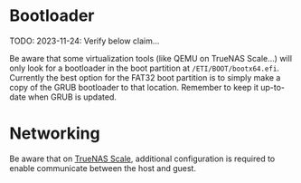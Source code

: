 # Bootloader

TODO: 2023-11-24: Verify below claim...

Be aware that some virtualization tools (like QEMU on TrueNAS Scale...) will only look for a bootloader in the boot partition at `/ETI/BOOT/bootx64.efi`.
Currently the best option for the FAT32 boot partition is to simply make a copy of the GRUB bootloader to that location.
Remember to keep it up-to-date when GRUB is updated.

# Networking

Be aware that on [TrueNAS Scale](https://www.truenas.com/docs/scale/scaletutorials/virtualization/accessingnasfromvm/),
additional configuration is required to enable communicate between the host and guest.
